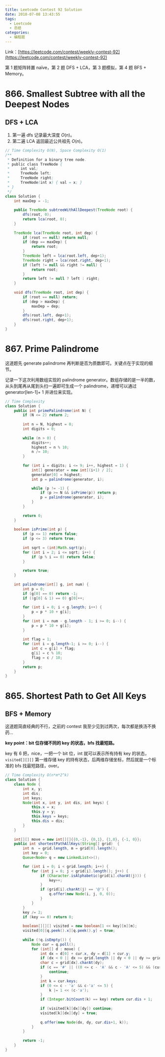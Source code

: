 ```yaml
---
title: Leetcode Contest 92 Solution
date: 2018-07-08 13:43:55
tags:
  - Leetcode
  - 总结
categories: 
  - 编程题
---
```


Link：[https://leetcode.com/contest/weekly-contest-92](https://leetcode.com/contest/weekly-contest-92)

第 1 题矩阵转置 naïve，第 2 题 DFS + LCA，第 3 题模拟，第 4 题 BFS + Memory。

<!-- more -->

# 866. Smallest Subtree with all the Deepest Nodes

## DFS + LCA

1. 第一遍 dfs 记录最大深度 $O(n)$。
2. 第二遍 LCA 返回最近公共祖先 $O(n)$。

```java
// Time Complexity O(N), Space Complexity O(1)
/**
 * Definition for a binary tree node.
 * public class TreeNode {
 *     int val;
 *     TreeNode left;
 *     TreeNode right;
 *     TreeNode(int x) { val = x; }
 * }
 */
class Solution {
    int maxDep = -1;
    
    public TreeNode subtreeWithAllDeepest(TreeNode root) {
        dfs(root, 0);
        return lca(root, 0);
    }
    
    TreeNode lca(TreeNode root, int dep) {
        if (root == null) return null;
        if (dep == maxDep) {
            return root;
        }
        TreeNode left = lca(root.left, dep+1);
        TreeNode right = lca(root.right, dep+1);
        if (left != null && right != null) {
            return root;
        }
        return left != null ? left : right;
    }
    
    void dfs(TreeNode root, int dep) {
        if (root == null) return;
        if (dep > maxDep) {
            maxDep = dep;            
        }
        dfs(root.left, dep+1);
        dfs(root.right, dep+1);
    } 
}
```

# 867. Prime Palindrome

这道题先 generate palindrome 再判断是否为质数即可。关键点在于实现的细节。

记录一下这次利用数组实现的 palindrome generator。数组存储的是一半的数，从头到尾再从尾到头扫一遍即可生成一个 palindrome，递增可以通过 generator[len-1]+ 1 并进位来实现。

```java
// Time Complexity
class Solution {
    public int primePalindrome(int N) {
        if (N <= 2) return 2;
        
        int n = N, highest = 0;
        int digits = 0;
        
        while (n > 0) {
            digits++;
            highest = n % 10;
            n /= 10;
        }
        
        for (int i = digits; i <= 9; i++, highest = 1) {
            int[] generator = new int[(i+1) / 2];
            generator[0] = highest;
            int p = palindrome(generator, i);

            while (p != -1) {
                if (p >= N && isPrime(p)) return p;
                p = palindrome(generator, i);
            }
        }
        
        return 0;
    }
    
    boolean isPrime(int p) {
        if (p <= 1) return false;
        if (p <= 3) return true;
        
        int sqrt = (int)Math.sqrt(p);
        for (int i = 2; i <= sqrt; i++) {
            if (p % i == 0) return false;
        }
        
        return true;
    }
    
    int palindrome(int[] g, int num) {
        int p = 0;
        if (g[0] == 0) return -1;
        if ((g[0] & 1) == 0) g[0]++;
         
        for (int i = 0; i < g.length; i++) {
            p = p * 10 + g[i];
        }
        for (int i = num - g.length - 1; i >= 0; i--) {
            p = p * 10 + g[i];
        }
        
        int flag = 1;
        for (int i = g.length-1; i >= 0; i--) {
            int c = g[i] + flag;
            g[i] = c % 10;
            flag = c / 10;
        }
        return p;
    }
}
```

# 865. Shortest Path to Get All Keys

## BFS + Memory

这道题简直经典的不行，之前的 contest 我至少见到过两次，每次都是换汤不换药...

**key point：bit 位存储不同的 key 的状态，bfs 找最短路。**

key 有 6 把，nice，一把一个 bit 位，int 就可以表示所有持有 key 的状态，`visited[][][]` 第一维存储 key 的持有状态，后两维存储坐标，然后就是一个标准的 bfs 找最短路径，over。

```java
// Time Complexity O(n*m*2^k)
class Solution {
    class Node {
        int x, y;
        int dis;
        int keys;
        Node(int x, int y, int dis, int keys) {
            this.x = x;
            this.y = y;
            this.keys = keys;
            this.dis = dis;
        }
    }
    
    int[][] move = new int[][]{{0,-1}, {0,1}, {1,0}, {-1, 0}};
    public int shortestPathAllKeys(String[] grid)  {
        int n  = grid.length, m = grid[0].length();
        int key = 0;
        Queue<Node> q = new LinkedList<>();

        for (int i = 0; i < grid.length; i++) {
            for (int j = 0; j < grid[i].length(); j++) {
                if (Character.isAlphabetic(grid[i].charAt(j))) {
                    key++;
                }
                if (grid[i].charAt(j) == '@') {
                    q.offer(new Node(i, j, 0, 0));
                }
            }
        }
        key /= 2;
        if (key == 0) return 0;
        
        boolean[][][] visited = new boolean[1 << key][n][m];
        visited[0][q.peek().x][q.peek().y] = true;
        
        while (!q.isEmpty()) {
            Node cur = q.poll();
            for (int[] d : move) {
                int dx = d[0] + cur.x, dy = d[1] + cur.y;
                if (dx < 0 || dx >= grid.length || dy < 0 || dy >= grid[0].length()) continue;
                char c = grid[dx].charAt(dy);
                if (c == '#' || ((0 <= c - 'A' && c - 'A' <= 5) && (cur.keys & (1 << (c-'A'))) == 0)) {
                    continue;
                }
                int k = cur.keys;
                if (0 <= c - 'a' && c-'a' <= 5) {
                    k |= 1 << (c-'a');
                }
                if (Integer.bitCount(k) == key) return cur.dis + 1;
               
                if (visited[k][dx][dy]) continue;
                visited[k][dx][dy] = true;
                
                q.offer(new Node(dx, dy, cur.dis+1, k));
            }
        }
        
        return -1;
    }
}
```